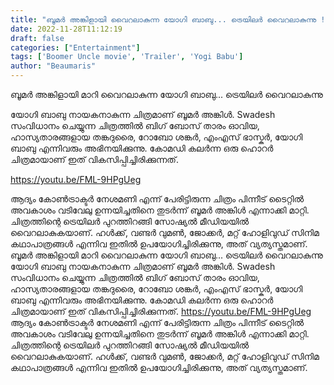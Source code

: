 ```yaml
---
title: "ബൂമർ അങ്കിളായി വൈറലാകുന്ന യോഗി ബാബു... ട്രെയിലർ വൈറലാകുന്നു !"
date: 2022-11-28T11:12:19
draft: false
categories: ["Entertainment"]
tags: ['Boomer Uncle movie', 'Trailer', 'Yogi Babu']
author: "Beaumaris"
---
```


ബൂമർ അങ്കിളായി മാറി വൈറലാകുന്ന യോഗി ബാബു... ട്രെയിലർ വൈറലാകുന്നു

യോഗി ബാബു നായകനാകുന്ന ചിത്രമാണ് ബൂമർ അങ്കിൾ. Swadesh സംവിധാനം ചെയ്യുന്ന ചിത്രത്തിൽ ബിഗ് ബോസ് താരം ഓവിയ, ഹാസ്യതാരങ്ങളായ തങ്കദുരൈ, റോബോ ശങ്കർ, എംഎസ് ഭാസ്കർ, യോഗി ബാബു എന്നിവരും അഭിനയിക്കുന്നു. കോമഡി കലർന്ന ഒരു ഹൊറർ ചിത്രമായാണ് ഇത് വികസിപ്പിച്ചിരിക്കുന്നത്.

https://youtu.be/FML-9HPgUeg

ആദ്യം കോൺട്രാക്ടർ നേശമണി എന്ന് പേരിട്ടിരുന്ന ചിത്രം പിന്നീട് ടൈറ്റിൽ അവകാശം വടിവേലു ഉന്നയിച്ചതിനെ തുടർന്ന് ബൂമർ അങ്കിൾ എന്നാക്കി മാറ്റി. ചിത്രത്തിന്റെ ട്രെയിലർ പുറത്തിറങ്ങി സോഷ്യൽ മീഡിയയിൽ വൈറലാകുകയാണ്. ഹൾക്ക്, വണ്ടർ വുമൺ, ജോക്കർ, മറ്റ് ഹോളിവുഡ് സിനിമ കഥാപാത്രങ്ങൾ എന്നിവ ഇതിൽ ഉപയോഗിച്ചിരിക്കുന്നു, അത് വ്യത്യസ്തമാണ്.
ബൂമർ അങ്കിളായി മാറി വൈറലാകുന്ന യോഗി ബാബു... ട്രെയിലർ വൈറലാകുന്നു യോഗി ബാബു നായകനാകുന്ന ചിത്രമാണ് ബൂമർ അങ്കിൾ. Swadesh സംവിധാനം ചെയ്യുന്ന ചിത്രത്തിൽ ബിഗ് ബോസ് താരം ഓവിയ, ഹാസ്യതാരങ്ങളായ തങ്കദുരൈ, റോബോ ശങ്കർ, എംഎസ് ഭാസ്കർ, യോഗി ബാബു എന്നിവരും അഭിനയിക്കുന്നു. കോമഡി കലർന്ന ഒരു ഹൊറർ ചിത്രമായാണ് ഇത് വികസിപ്പിച്ചിരിക്കുന്നത്. https://youtu.be/FML-9HPgUeg ആദ്യം കോൺട്രാക്ടർ നേശമണി എന്ന് പേരിട്ടിരുന്ന ചിത്രം പിന്നീട് ടൈറ്റിൽ അവകാശം വടിവേലു ഉന്നയിച്ചതിനെ തുടർന്ന് ബൂമർ അങ്കിൾ എന്നാക്കി മാറ്റി. ചിത്രത്തിന്റെ ട്രെയിലർ പുറത്തിറങ്ങി സോഷ്യൽ മീഡിയയിൽ വൈറലാകുകയാണ്. ഹൾക്ക്, വണ്ടർ വുമൺ, ജോക്കർ, മറ്റ് ഹോളിവുഡ് സിനിമ കഥാപാത്രങ്ങൾ എന്നിവ ഇതിൽ ഉപയോഗിച്ചിരിക്കുന്നു, അത് വ്യത്യസ്തമാണ്.
